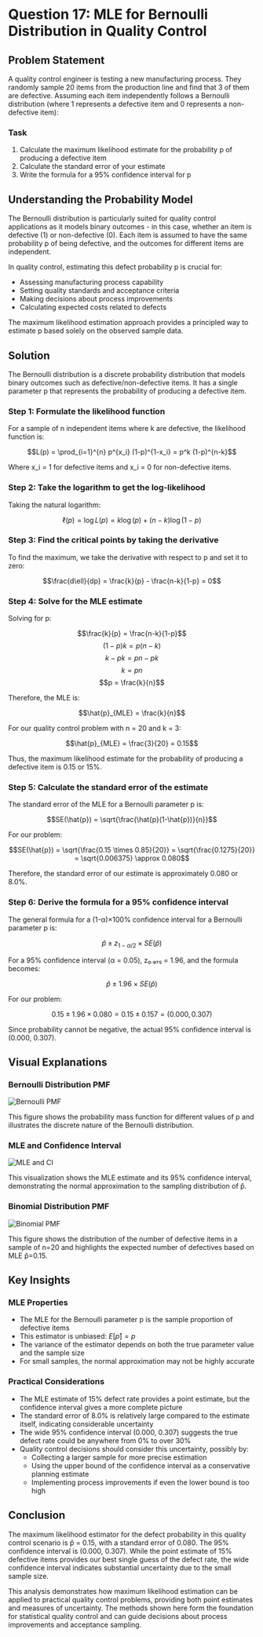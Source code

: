 # Question 17: MLE for Bernoulli Distribution in Quality Control

## Problem Statement
A quality control engineer is testing a new manufacturing process. They randomly sample 20 items from the production line and find that 3 of them are defective. Assuming each item independently follows a Bernoulli distribution (where 1 represents a defective item and 0 represents a non-defective item):

### Task
1. Calculate the maximum likelihood estimate for the probability p of producing a defective item
2. Calculate the standard error of your estimate
3. Write the formula for a 95% confidence interval for p

## Understanding the Probability Model

The Bernoulli distribution is particularly suited for quality control applications as it models binary outcomes - in this case, whether an item is defective (1) or non-defective (0). Each item is assumed to have the same probability p of being defective, and the outcomes for different items are independent.

In quality control, estimating this defect probability p is crucial for:
- Assessing manufacturing process capability
- Setting quality standards and acceptance criteria
- Making decisions about process improvements
- Calculating expected costs related to defects

The maximum likelihood estimation approach provides a principled way to estimate p based solely on the observed sample data.

## Solution

The Bernoulli distribution is a discrete probability distribution that models binary outcomes such as defective/non-defective items. It has a single parameter p that represents the probability of producing a defective item.

### Step 1: Formulate the likelihood function
For a sample of n independent items where k are defective, the likelihood function is:

$$L(p) = \prod_{i=1}^{n} p^{x_i} (1-p)^{1-x_i} = p^k (1-p)^{n-k}$$

Where x_i = 1 for defective items and x_i = 0 for non-defective items.

### Step 2: Take the logarithm to get the log-likelihood
Taking the natural logarithm:

$$\ell(p) = \log L(p) = k \log(p) + (n-k) \log(1-p)$$

### Step 3: Find the critical points by taking the derivative
To find the maximum, we take the derivative with respect to p and set it to zero:

$$\frac{d\ell}{dp} = \frac{k}{p} - \frac{n-k}{1-p} = 0$$

### Step 4: Solve for the MLE estimate
Solving for p:

$$\frac{k}{p} = \frac{n-k}{1-p}$$
$$(1-p)k = p(n-k)$$
$$k - pk = pn - pk$$
$$k = pn$$
$$p = \frac{k}{n}$$

Therefore, the MLE is:

$$\hat{p}_{MLE} = \frac{k}{n}$$

For our quality control problem with n = 20 and k = 3:

$$\hat{p}_{MLE} = \frac{3}{20} = 0.15$$

Thus, the maximum likelihood estimate for the probability of producing a defective item is 0.15 or 15%.

### Step 5: Calculate the standard error of the estimate
The standard error of the MLE for a Bernoulli parameter p is:

$$SE(\hat{p}) = \sqrt{\frac{\hat{p}(1-\hat{p})}{n}}$$

For our problem:

$$SE(\hat{p}) = \sqrt{\frac{0.15 \times 0.85}{20}} = \sqrt{\frac{0.1275}{20}} = \sqrt{0.006375} \approx 0.080$$

Therefore, the standard error of our estimate is approximately 0.080 or 8.0%.

### Step 6: Derive the formula for a 95% confidence interval
The general formula for a (1-α)×100% confidence interval for a Bernoulli parameter p is:

$$\hat{p} \pm z_{1-\alpha/2} \times SE(\hat{p})$$

For a 95% confidence interval (α = 0.05), z₀.₉₇₅ = 1.96, and the formula becomes:

$$\hat{p} \pm 1.96 \times SE(\hat{p})$$

For our problem:

$$0.15 \pm 1.96 \times 0.080 = 0.15 \pm 0.157 = (0.000, 0.307)$$

Since probability cannot be negative, the actual 95% confidence interval is (0.000, 0.307).

## Visual Explanations

### Bernoulli Distribution PMF
![Bernoulli PMF](../Images/L2_4_Quiz_17/bernoulli_pmf.png)

This figure shows the probability mass function for different values of p and illustrates the discrete nature of the Bernoulli distribution.

### MLE and Confidence Interval
![MLE and CI](../Images/L2_4_Quiz_17/mle_ci.png)

This visualization shows the MLE estimate and its 95% confidence interval, demonstrating the normal approximation to the sampling distribution of p̂.

### Binomial Distribution PMF
![Binomial PMF](../Images/L2_4_Quiz_17/binomial_pmf.png)

This figure shows the distribution of the number of defective items in a sample of n=20 and highlights the expected number of defectives based on MLE p̂=0.15.

## Key Insights

### MLE Properties
- The MLE for the Bernoulli parameter p is the sample proportion of defective items
- This estimator is unbiased: $E[p̂] = p$
- The variance of the estimator depends on both the true parameter value and the sample size
- For small samples, the normal approximation may not be highly accurate

### Practical Considerations
- The MLE estimate of 15% defect rate provides a point estimate, but the confidence interval gives a more complete picture
- The standard error of 8.0% is relatively large compared to the estimate itself, indicating considerable uncertainty
- The wide 95% confidence interval (0.000, 0.307) suggests the true defect rate could be anywhere from 0% to over 30%
- Quality control decisions should consider this uncertainty, possibly by:
  - Collecting a larger sample for more precise estimation
  - Using the upper bound of the confidence interval as a conservative planning estimate
  - Implementing process improvements if even the lower bound is too high

## Conclusion

The maximum likelihood estimator for the defect probability in this quality control scenario is p̂ = 0.15, with a standard error of 0.080. The 95% confidence interval is (0.000, 0.307). While the point estimate of 15% defective items provides our best single guess of the defect rate, the wide confidence interval indicates substantial uncertainty due to the small sample size.

This analysis demonstrates how maximum likelihood estimation can be applied to practical quality control problems, providing both point estimates and measures of uncertainty. The methods shown here form the foundation for statistical quality control and can guide decisions about process improvements and acceptance sampling. 